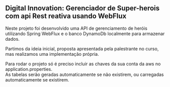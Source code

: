 <h2> Digital Innovation: Gerenciador de Super-herois com api Rest reativa usando WebFlux  </h2>

Neste projeto foi desenvolvido uma API de gerenciamento de heróis utilizando Spring WebFlux e o banco DynamoDb localmente para armazenar dados.

Partimos da ideia inicial, proposta apresentada pela palestrante no curso, mas realizamos uma implementação própria.

Para rodar o projeto só é preciso incluir as chaves da sua conta da aws no application.properties.  
As tabelas serão geradas automaticamente se não existirem, ou carregadas automaticamente se existirem.  

